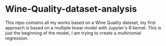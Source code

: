 # Wine-Quality-dataset-analysis
This repo contains all my works based on a Wine Quality dataset, my first approach is based on a multiple linear model with Jupyter's R kernel. This is just the beginning of the model, I am trying to create a multinomial regression.
